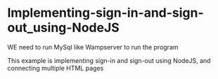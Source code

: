 # Implementing-sign-in-and-sign-out_using-NodeJS
WE need to run MySql like Wampserver to run the program

This example is implementing sign-in and sign-out using NodeJS, and connecting multiple HTML pages
